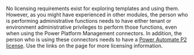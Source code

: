 No licensing requirements exist for exploring templates
and using them. However, as you might have experienced in other modules,
the person who is performing administrative functions needs to have
either tenant or environment administrative privileges to perform those
functions, even when using the Power Platform Management connectors. In
addition, the person who is using these connectors needs to have a
[Power Automate P2 license](https://docs.microsoft.com/power-automate/billing-questions/?azure-portal=true).
Use the links on the page for more licensing information.
